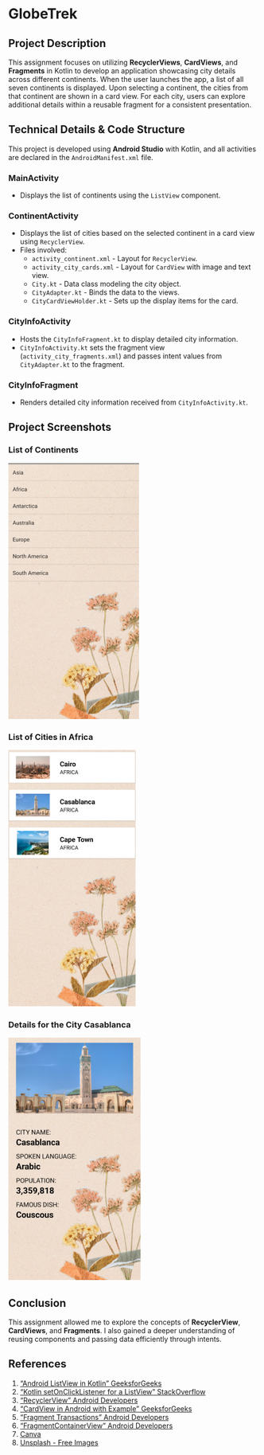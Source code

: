 # GlobeTrek

## Project Description

This assignment focuses on utilizing **RecyclerViews**, **CardViews**, and **Fragments** in Kotlin to develop an application showcasing city details across different continents. When the user launches the app, a list of all seven continents is displayed. Upon selecting a continent, the cities from that continent are shown in a card view. For each city, users can explore additional details within a reusable fragment for a consistent presentation.

## Technical Details & Code Structure

This project is developed using **Android Studio** with Kotlin, and all activities are declared in the `AndroidManifest.xml` file.

### **MainActivity**
- Displays the list of continents using the `ListView` component.

### **ContinentActivity**
- Displays the list of cities based on the selected continent in a card view using `RecyclerView`.
- Files involved:
    - `activity_continent.xml` - Layout for `RecyclerView`.
    - `activity_city_cards.xml` - Layout for `CardView` with image and text view.
    - `City.kt` - Data class modeling the city object.
    - `CityAdapter.kt` - Binds the data to the views.
    - `CityCardViewHolder.kt` - Sets up the display items for the card.

### **CityInfoActivity**
- Hosts the `CityInfoFragment.kt` to display detailed city information.
- `CityInfoActivity.kt` sets the fragment view (`activity_city_fragments.xml`) and passes intent values from `CityAdapter.kt` to the fragment.

### **CityInfoFragment**
- Renders detailed city information received from `CityInfoActivity.kt`.

## Project Screenshots

### List of Continents
![List of Continents](./images/list_of_continents.png)

### List of Cities in Africa
![List of Cities in Africa](./images/list_of_cities_africa.png)

### Details for the City Casablanca
![City Casablanca Details](./images/casablanca_details.png)

## Conclusion

This assignment allowed me to explore the concepts of **RecyclerView**, **CardViews**, and **Fragments**. I also gained a deeper understanding of reusing components and passing data efficiently through intents.

## References

1. [“Android ListView in Kotlin” GeeksforGeeks](https://www.geeksforgeeks.org/android-listview-in-kotlin/)
2. [“Kotlin setOnClickListener for a ListView” StackOverflow](https://stackoverflow.com/questions/55128123/kotlin-setonclicklistener-for-a-listview)
3. [“RecyclerView” Android Developers](https://developer.android.com/reference/androidx/recyclerview/widget/RecyclerView)
4. [“CardView in Android with Example” GeeksforGeeks](https://www.geeksforgeeks.org/cardview-in-android-with-example/)
5. [“Fragment Transactions” Android Developers](https://developer.android.com/guide/fragments/transactions)
6. [“FragmentContainerView” Android Developers](https://developer.android.com/reference/androidx/fragment/app/FragmentContainerView)
7. [Canva](https://www.canva.com)
8. [Unsplash - Free Images](https://unsplash.com)

